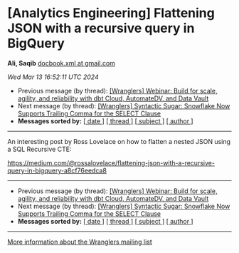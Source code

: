 









[Analytics Engineering] Flattening JSON with a recursive query in BigQuery
==========================================================================


**Ali, Saqib**
[docbook.xml at gmail.com](mailto:wranglers%40analyticsengineering.net?Subject=Re%3A%20%5BWranglers%5D%20Flattening%20JSON%20with%20a%20recursive%20query%20in%20BigQuery&In-Reply-To=%3CCABDm0O_FnwOr7kVKHqasqE2Jfyo2-yeQqS%3D56AoYuvo%2BBczdtw%40mail.gmail.com%3E "[Wranglers] Flattening JSON with a recursive query in BigQuery")   

*Wed Mar 13 16:52:11 UTC 2024*
* Previous message (by thread): [[Wranglers] Webinar: Build for scale, agility, and reliability with dbt Cloud, AutomateDV, and Data Vault](000014.html)
* Next message (by thread): [[Wranglers] Syntactic Sugar: Snowflake Now Supports Trailing Comma for the SELECT Clause](000016.html)
* **Messages sorted by:**
[[ date ]](date.html#15)
[[ thread ]](thread.html#15)
[[ subject ]](subject.html#15)
[[ author ]](author.html#15)




---



An interesting post by Ross Lovelace on how to flatten a nested JSON using
a SQL Recursive CTE:

<https://medium.com/@rossalovelace/flattening-json-with-a-recursive-query-in-bigquery-a8cf76eedca8>
  
  




---


* Previous message (by thread): [[Wranglers] Webinar: Build for scale, agility, and reliability with dbt Cloud, AutomateDV, and Data Vault](000014.html)
* Next message (by thread): [[Wranglers] Syntactic Sugar: Snowflake Now Supports Trailing Comma for the SELECT Clause](000016.html)
* **Messages sorted by:**
[[ date ]](date.html#15)
[[ thread ]](thread.html#15)
[[ subject ]](subject.html#15)
[[ author ]](author.html#15)




---


[More information about the Wranglers
mailing list](https://analyticsengineering.net/mailman/listinfo/wranglers)  






